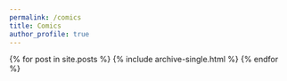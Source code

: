 ```yaml
---
permalink: /comics
title: Comics
author_profile: true
---
```


{% for post in site.posts %}
  {% include archive-single.html %}
{% endfor %}
